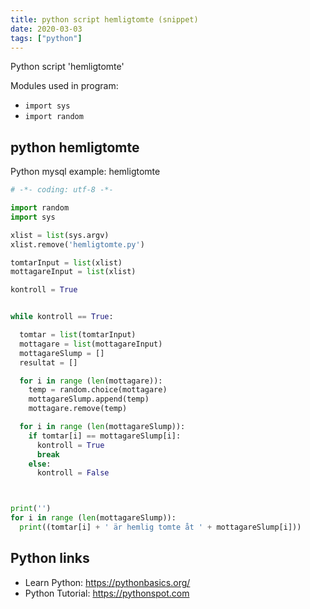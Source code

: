 ```yaml
---
title: python script hemligtomte (snippet)
date: 2020-03-03
tags: ["python"]
---
```

Python script 'hemligtomte'


Modules used in program: 
* `import sys`
* `import random`

## python hemligtomte

Python mysql example: hemligtomte

```python
# -*- coding: utf-8 -*-

import random
import sys

xlist = list(sys.argv)
xlist.remove('hemligtomte.py')

tomtarInput = list(xlist)
mottagareInput = list(xlist)

kontroll = True


while kontroll == True:

  tomtar = list(tomtarInput)
  mottagare = list(mottagareInput)
  mottagareSlump = []
  resultat = []

  for i in range (len(mottagare)):
    temp = random.choice(mottagare)
    mottagareSlump.append(temp)
    mottagare.remove(temp)

  for i in range (len(mottagareSlump)):
    if tomtar[i] == mottagareSlump[i]:
      kontroll = True
      break
    else:
      kontroll = False



print('')
for i in range (len(mottagareSlump)):
  print((tomtar[i] + ' är hemlig tomte åt ' + mottagareSlump[i]))

```

## Python links

- Learn Python: https://pythonbasics.org/
- Python Tutorial: https://pythonspot.com
